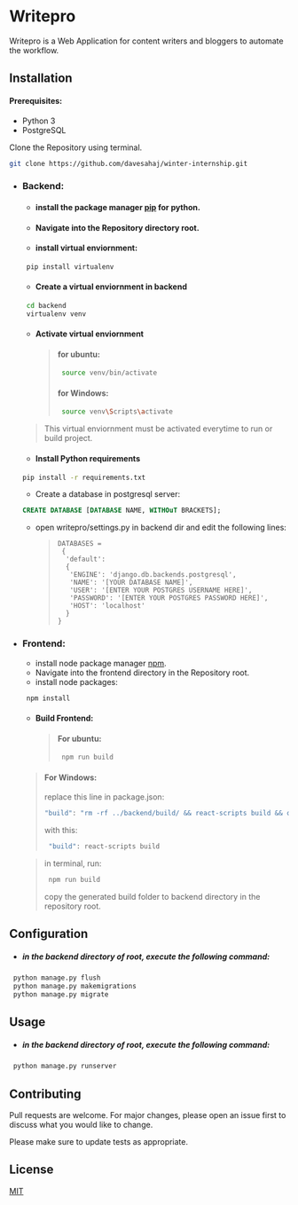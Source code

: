 # Writepro

Writepro is a Web Application for content writers and bloggers to automate the workflow.

## Installation

#### Prerequisites:

- Python 3
- PostgreSQL

Clone the Repository using terminal.

```bash
git clone https://github.com/davesahaj/winter-internship.git
```

- ### Backend:

  - #### install the package manager [pip](https://pip.pypa.io/en/stable/) for python.
  - #### Navigate into the Repository directory root.
  - #### install virtual enviornment:

  ```bash
   pip install virtualenv
  ```

  - #### Create a virtual enviornment in backend

  ```bash
   cd backend
   virtualenv venv
  ```

  - #### Activate virtual enviornment
    > #### for ubuntu:
    >
    > ```bash
    >  source venv/bin/activate
    > ```
    >
    > #### for Windows:
    >
    > ```bash
    >  source venv\Scripts\activate
    > ```

  > This virtual enviornment must be activated everytime to run or build project.

  - #### Install Python requirements

  ```bash
  pip install -r requirements.txt
  ```

  - Create a database in postgresql server:

  ```sql
  CREATE DATABASE [DATABASE NAME, WITHOuT BRACKETS];
  ```

  - open writepro/settings.py in backend dir and edit the following lines:
    >     DATABASES =
    >      {
    >       'default':
    >       {
    >        'ENGINE': 'django.db.backends.postgresql',
    >        'NAME': '[YOUR DATABASE NAME]',
    >        'USER': '[ENTER YOUR POSTGRES USERNAME HERE]',
    >        'PASSWORD': '[ENTER YOUR POSTGRES PASSWORD HERE]',
    >        'HOST': 'localhost'
    >       }
    >     }

- ### Frontend:

  - install node package manager [npm](https://www.npmjs.com/).
  - Navigate into the frontend directory in the Repository root.
  - install node packages:

  ```bash
   npm install
  ```

  - #### Build Frontend:
    > #### For ubuntu:
    >
    > ```bash
    >  npm run build
    > ```

  > #### For Windows:
  >
  > replace this line in package.json:
  >
  > ```bash
  > "build": "rm -rf ../backend/build/ && react-scripts build && cp -r build ../backend/build",
  > ```
  >
  > with this:
  >
  > ```bash
  >  "build": react-scripts build
  > ```

  > in terminal, run:
  >
  > ```bash
  >  npm run build
  > ```
  >
  > copy the generated build folder to backend directory in the repository root.

## Configuration

- ##### in the backend directory of root, execute the following command:

```bash
 python manage.py flush
 python manage.py makemigrations
 python manage.py migrate
```

## Usage

- ##### in the backend directory of root, execute the following command:

```bash
 python manage.py runserver
```

## Contributing

Pull requests are welcome. For major changes, please open an issue first to discuss what you would like to change.

Please make sure to update tests as appropriate.

## License

[MIT](https://choosealicense.com/licenses/mit/)
